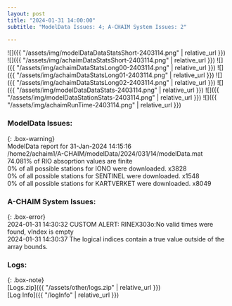 ```yaml
---
layout: post
title: "2024-01-31 14:00:00"
subtitle: "ModelData Issues: 4; A-CHAIM System Issues: 2"

---
```


![]({{ "/assets/img/modelDataDataStatsShort-2403114.png" | relative_url }})
![]({{ "/assets/img/achaimDataStatsShort-2403114.png" | relative_url }})
![]({{ "/assets/img/achaimDataStatsLong00-2403114.png" | relative_url }})
![]({{ "/assets/img/achaimDataStatsLong01-2403114.png" | relative_url }})
![]({{ "/assets/img/achaimDataStatsLong02-2403114.png" | relative_url }})
![]({{ "/assets/img/modelDataDataStats-2403114.png" | relative_url }})
![]({{ "/assets/img/modelDataStationStats-2403114.png" | relative_url }})
![]({{ "/assets/img/achaimRunTime-2403114.png" | relative_url }})


### ModelData Issues:  
  
{: .box-warning}  
 ModelData report for 31-Jan-2024 14:15:16   
 /home2/achaim1/A-CHAIM/modelData/2024/031/14/modelData.mat   
 74.081% of RIO absoprtion values are finite   
 0% of all possible stations for IONO were downloaded. x3828   
 0% of all possible stations for SENTINEL were downloaded. x1548   
 0% of all possible stations for KARTVERKET were downloaded. x8049   
  
### A-CHAIM System Issues:  
  
{: .box-error}  
2024-01-31 14:30:32 CUSTOM ALERT: RINEX303o:No valid times were found, vIndex is empty  
2024-01-31 14:30:37 The logical indices contain a true value outside of the array bounds.  

### Logs:  
  
{: .box-note}  
[Logs.zip]({{ "/assets/other/logs.zip" | relative_url }})  
[Log Info]({{ "/logInfo" | relative_url }})  
